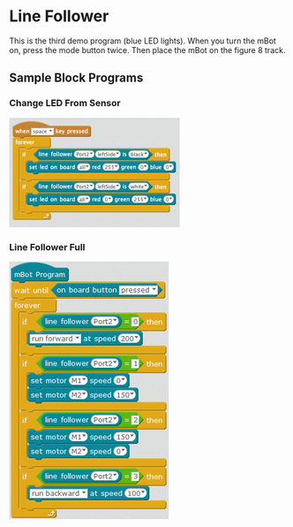 # Line Follower

This is the third demo program (blue LED lights).  When you turn the
mBot on, press the mode button twice.  Then place the mBot on the figure
8 track.

## Sample Block Programs

### Change LED From Sensor
![Line Follower Test](../img/line-followers.png)

### Line Follower Full
![Line Follower Full](../img/line-follower-2.png)
